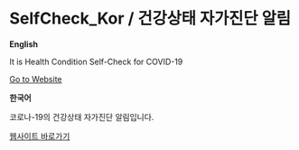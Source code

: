 # SelfCheck_Kor / 건강상태 자가진단 알림

**English**

It is Health Condition Self-Check for COVID-19

[Go to Website](http://kor-selfcheck.kro.kr/index.html)

**한국어**

코로나-19의 건강상태 자가진단 알림입니다.

[웹사이트 바로가기](http://kor-selfcheck.kro.kr/index.html)